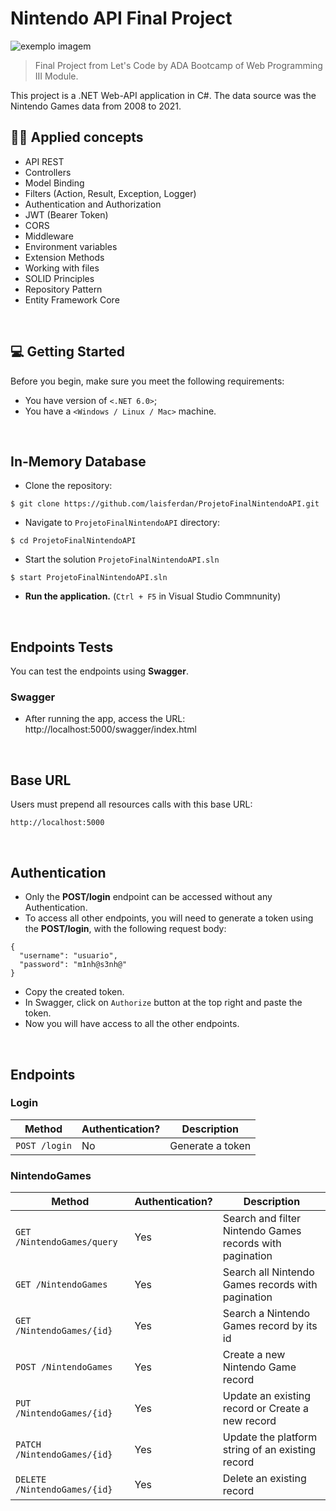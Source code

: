 # Nintendo API Final Project

<img src="https://upload.wikimedia.org/wikipedia/commons/thumb/0/0d/Nintendo.svg/1200px-Nintendo.svg.png" alt="exemplo imagem">

> Final Project from Let's Code by ADA Bootcamp of Web Programming III Module.

This project is a .NET Web-API application in C#. The data source was the Nintendo Games data from 2008 to 2021.
<br/>

## 👩‍💻 Applied concepts
* API REST
* Controllers
* Model Binding
* Filters (Action, Result, Exception, Logger)
* Authentication and Authorization
* JWT (Bearer Token)
* CORS
* Middleware
* Environment variables
* Extension Methods
* Working with files
* SOLID Principles
* Repository Pattern
* Entity Framework Core

<br/>

## 💻 Getting Started
Before you begin, make sure you meet the following requirements:
* You have version of `<.NET 6.0>`;
* You have a `<Windows / Linux / Mac>` machine.

<br/>

## In-Memory Database

- Clone the repository:

```
$ git clone https://github.com/laisferdan/ProjetoFinalNintendoAPI.git
```

* Navigate to `ProjetoFinalNintendoAPI` directory:

```
$ cd ProjetoFinalNintendoAPI
```

- Start the solution `ProjetoFinalNintendoAPI.sln`

```
$ start ProjetoFinalNintendoAPI.sln
```

* **Run the application.** (`Ctrl + F5` in Visual Studio Commnunity)

<br/>

## Endpoints Tests

You can test the endpoints using **Swagger**.

### Swagger

* After running the app, access the URL: http://localhost:5000/swagger/index.html

<br/>

## Base URL
Users must prepend all resources calls with this base URL:

```
http://localhost:5000
```

<br/>

## Authentication
* Only the <strong>POST/login</strong> endpoint can be accessed without any Authentication.
* To access all other endpoints, you will need to generate a token using the <strong>POST/login</strong>, with the following request body:
```
{
  "username": "usuario",
  "password": "m1nh@s3nh@"
}
```
* Copy the created token.
* In Swagger, click on `Authorize` button at the top right and paste the token.
* Now you will have access to all the other endpoints.

<br/>

## Endpoints
### Login
| **Method**    | **Authentication?** | **Description**  |
| ------------- | ------------------- | ---------------- |
| `POST /login` | No                  | Generate a token |

### NintendoGames
|    **Method**                | **Authentication?**    |                      **Description**                     |
| ---------------------------- | ---------------------- | -------------------------------------------------------- |
| `GET /NintendoGames/query`   | Yes                    | Search and filter Nintendo Games records with pagination |
| `GET /NintendoGames`         | Yes                    | Search all Nintendo Games records with pagination        |
| `GET /NintendoGames/{id} `   | Yes                    | Search a Nintendo Games record by its id                 |
| `POST /NintendoGames`        | Yes                    | Create a new Nintendo Game record                        |
| `PUT /NintendoGames/{id} `   | Yes                    | Update an existing record or Create a new record         |
| `PATCH /NintendoGames/{id} ` | Yes                    | Update the platform string of an existing record         |
| `DELETE /NintendoGames/{id} `| Yes                    | Delete an existing record                                |
